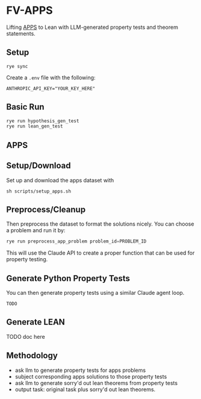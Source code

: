 # FV-APPS

Lifting [APPS](https://github.com/hendrycks/apps) to Lean with LLM-generated property tests and theorem statements.

## Setup

```
rye sync
```

Create a `.env` file with the following:
```
ANTHROPIC_API_KEY="YOUR_KEY_HERE"
```

## Basic Run

``` sh
rye run hypothesis_gen_test
rye run lean_gen_test
```

## APPS

## Setup/Download
Set up and download the apps dataset with
```
sh scripts/setup_apps.sh
```
## Preprocess/Cleanup
Then preprocess the dataset to format the solutions nicely. You can choose a problem and run it by:
```python
rye run preprocess_app_problem problem_id=PROBLEM_ID
```
This will use the Claude API to create a proper function that can be used for property testing.

## Generate Python Property Tests
You can then generate property tests using a similar Claude agent loop.
```
TODO
```

## Generate LEAN
TODO doc here


## Methodology
- ask llm to generate property tests for apps problems
- subject corresponding apps solutions to those property tests
- ask llm to generate sorry'd out lean theorems from property tests
- output task: original task plus sorry'd out lean theorems.
